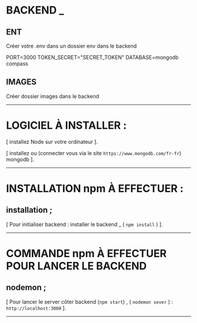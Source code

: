 # BACKEND _

## ENT

Créer votre .env dans un dossier env dans le backend

PORT=3000
TOKEN_SECRET="SECRET_TOKEN"
DATABASE=mongodb compass

## IMAGES

Créer dossier images dans le backend
________________________________________________________________
# LOGICIEL À INSTALLER :

[  installez Node sur votre ordinateur  ].

[  installez ou (connecter vous via le site `https://www.mongodb.com/fr-fr`) mongodb  ].

________________________________________________________________
# INSTALLATION npm À EFFECTUER :

## installation ;

[  Pour initialiser backend   :   installer le backend _ (  `npm install` )  ].

_________________________________________________________________
# COMMANDE npm À EFFECTUER POUR LANCER LE BACKEND

## nodemon ;

[  Pour lancer le server côter backend  (`npm start`) , ( `nodemon sever` ) : `http://localhost:3000` ].


--------------------------------------------------------------------------------------------------